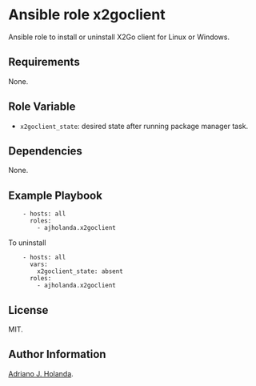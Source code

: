 # Ansible role x2goclient
Ansible role to install or uninstall X2Go client for Linux or Windows.

## Requirements

None.

## Role Variable

- `x2goclient_state`: desired state after running package manager task.
## Dependencies

None.

## Example Playbook

```
    - hosts: all
      roles:
        - ajholanda.x2goclient
```

To uninstall

```
    - hosts: all
      vars:
        x2goclient_state: absent
      roles:
        - ajholanda.x2goclient
```

## License

MIT.

## Author Information

[Adriano J. Holanda](https://ajholanda.github.io).
